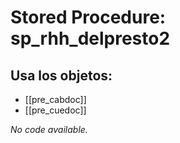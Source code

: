 # Stored Procedure: sp_rhh_delpresto2

## Usa los objetos:
- [[pre_cabdoc]]
- [[pre_cuedoc]]

*No code available.*
